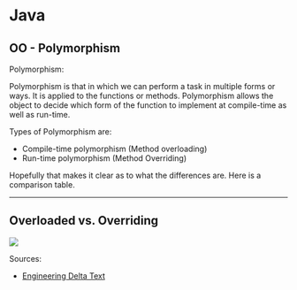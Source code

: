 # Java

## OO - Polymorphism

<p>Polymorphism:</p>
<p>Polymorphism is that in which we can perform a task in multiple forms or ways. It is applied to the functions or methods. Polymorphism allows the object to decide which form of the function to implement at compile-time as well as run-time.</p>

<p>Types of Polymorphism are:</p>
<ul>
  <li>Compile-time polymorphism (Method overloading)</li>
  <li>Run-time polymorphism (Method Overriding)</li>
  
</ul>


<p> Hopefully that makes it clear as to what the differences are. Here is a comparison table.</p>





<hr/>

## Overloaded vs. Overriding

<img src="https://www.scientecheasy.com/wp-content/uploads/2019/04/overloaded-vs-overriding.png" />






Sources:
<ul>
<li>
<a href="https://eng.libretexts.org/Courses/Delta_College/C_-_Data_Structures/05%3A_Polymorphism/5.4%3A_Difference_between_Inheritance_and_Polymorphism#:~:text=1.-,Inheritance%20is%20one%20in%20which%20a%20new%20class%20is%20created,be%20defined%20in%20multiple%20forms.&text=Whereas%20it%20can%20be%20compiled,%2Dtime%20polymorphism%20(overriding)."> Engineering Delta Text</a>
  </li>
 </ul>
